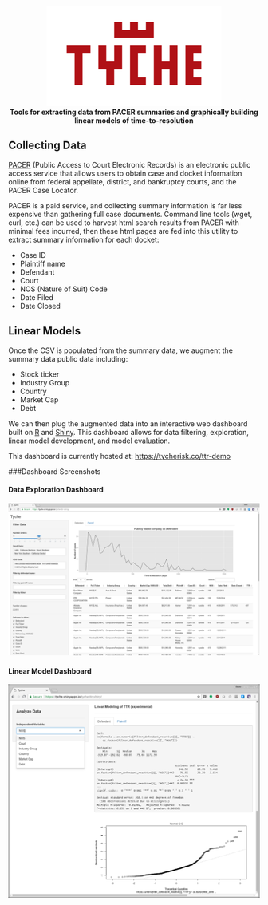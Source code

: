 <p align="center">
<a href="https://tycherisk.co"><img src="tyche_logo.png" alt="Tyche"></a><br/>
<b>Tools for extracting data from PACER summaries and graphically building linear models of time-to-resolution</b><br/>
</p>

## Collecting Data

[PACER](https://www.pacer.gov/) (Public Access to Court Electronic Records) is an electronic public access service that allows users to obtain case and docket information online from federal appellate, district, and bankruptcy courts, and the PACER Case Locator.

PACER is a paid service, and collecting summary information is far less expensive than gathering full case documents. Command line tools (wget, curl, etc.) can be used to harvest html search results from PACER with minimal fees incurred, then these html pages are fed into this utility to extract summary information for each docket: 

- Case ID
- Plaintiff name
- Defendant
- Court
- NOS (Nature of Suit) Code
- Date Filed
- Date Closed

## Linear Models

Once the CSV is populated from the summary data, we augment the summary data public data including:

 - Stock ticker
 - Industry Group
 - Country
 - Market Cap
 - Debt

We can then plug the augmented data into an interactive web dashboard built on [R](https://www.r-project.org/) and [Shiny](https://shiny.rstudio.com/). This dashboard allows for data filtering, exploration, linear model development, and model evaluation. 

This dashboard is currently hosted at: https://tycherisk.co/ttr-demo

###Dashboard Screenshots

#### Data Exploration Dashboard
![alt text](ttr-shiny/ttr-dashboard_screenshot_1.png "Data exploration dashboard")

#### Linear Model Dashboard
![alt text](ttr-shiny/ttr-dashboard_screenshot_2.png "Linear model dashboard")